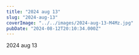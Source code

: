 ```yaml
---
title: "2024 aug 13"
slug: "2024-aug-13"
coverImage: "../../images/2024-aug-13-M4Mz.jpg"
pubDate: "2024-08-12T20:10:34.000Z"
---
```


2024 aug 13

